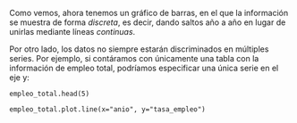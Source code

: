 Como vemos, ahora tenemos un gráfico de barras, en el que la información se muestra de forma _discreta_, es decir, dando saltos año a año en lugar de unirlas mediante líneas _continuas_.

Por otro lado, los datos no siempre estarán discriminados en múltiples series. Por ejemplo, si contáramos con únicamente una tabla con la información de empleo total, podríamos especificar una única serie en el eje y: 

```
empleo_total.head(5)
```

```
empleo_total.plot.line(x="anio", y="tasa_empleo")
```
